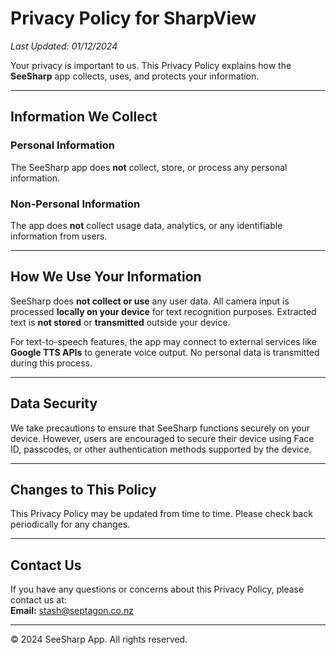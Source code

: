 # Privacy Policy for SharpView
_Last Updated: 01/12/2024_

Your privacy is important to us. This Privacy Policy explains how the **SeeSharp** app collects, uses, and protects your information.

---

## Information We Collect

### Personal Information
The SeeSharp app does **not** collect, store, or process any personal information.

### Non-Personal Information
The app does **not** collect usage data, analytics, or any identifiable information from users.

---

## How We Use Your Information

SeeSharp does **not collect or use** any user data. All camera input is processed **locally on your device** for text recognition purposes. Extracted text is **not stored** or **transmitted** outside your device.

For text-to-speech features, the app may connect to external services like **Google TTS APIs** to generate voice output. No personal data is transmitted during this process.

---

## Data Security

We take precautions to ensure that SeeSharp functions securely on your device. However, users are encouraged to secure their device using Face ID, passcodes, or other authentication methods supported by the device.

---

## Changes to This Policy

This Privacy Policy may be updated from time to time. Please check back periodically for any changes.

---

## Contact Us

If you have any questions or concerns about this Privacy Policy, please contact us at:  
**Email:** [stash@septagon.co.nz](mailto:stash@septagon.co.nz)

---

© 2024 SeeSharp App. All rights reserved.
